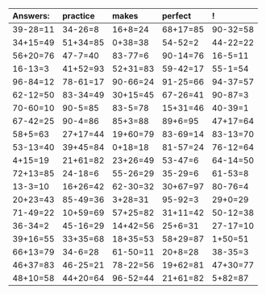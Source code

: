 | Answers: | practice | makes | perfect | ! |
| :--- | :--- | :--- | :--- | :--- |
| 39-28=11 | 34-26=8 | 16+8=24 | 68+17=85 | 90-32=58 | 
| 34+15=49 | 51+34=85 | 0+38=38 | 54-52=2 | 44-22=22 | 
| 56+20=76 | 47-7=40 | 83-77=6 | 90-14=76 | 16-5=11 | 
| 16-13=3 | 41+52=93 | 52+31=83 | 59-42=17 | 55-1=54 | 
| 96-84=12 | 78-61=17 | 90-66=24 | 91-25=66 | 94-37=57 | 
| 62-12=50 | 83-34=49 | 30+15=45 | 67-26=41 | 90-87=3 | 
| 70-60=10 | 90-5=85 | 83-5=78 | 15+31=46 | 40-39=1 | 
| 67-42=25 | 90-4=86 | 85+3=88 | 89+6=95 | 47+17=64 | 
| 58+5=63 | 27+17=44 | 19+60=79 | 83-69=14 | 83-13=70 | 
| 53-13=40 | 39+45=84 | 0+18=18 | 81-57=24 | 76-12=64 | 
| 4+15=19 | 21+61=82 | 23+26=49 | 53-47=6 | 64-14=50 | 
| 72+13=85 | 24-18=6 | 55-26=29 | 35-29=6 | 61-53=8 | 
| 13-3=10 | 16+26=42 | 62-30=32 | 30+67=97 | 80-76=4 | 
| 20+23=43 | 85-49=36 | 3+28=31 | 95-92=3 | 29+0=29 | 
| 71-49=22 | 10+59=69 | 57+25=82 | 31+11=42 | 50-12=38 | 
| 36-34=2 | 45-16=29 | 14+42=56 | 25+6=31 | 27-17=10 | 
| 39+16=55 | 33+35=68 | 18+35=53 | 58+29=87 | 1+50=51 | 
| 66+13=79 | 34-6=28 | 61-50=11 | 20+8=28 | 38-35=3 | 
| 46+37=83 | 46-25=21 | 78-22=56 | 19+62=81 | 47+30=77 | 
| 48+10=58 | 44+20=64 | 96-52=44 | 21+61=82 | 5+82=87 | 
